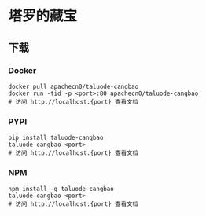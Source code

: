 # 塔罗的藏宝

## 下载

### Docker

```
docker pull apachecn0/taluode-cangbao
docker run -tid -p <port>:80 apachecn0/taluode-cangbao
# 访问 http://localhost:{port} 查看文档
```

### PYPI

```
pip install taluode-cangbao
taluode-cangbao <port>
# 访问 http://localhost:{port} 查看文档
```

### NPM

```
npm install -g taluode-cangbao
taluode-cangbao <port>
# 访问 http://localhost:{port} 查看文档
```